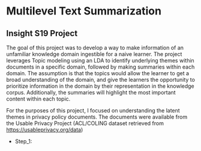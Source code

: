 # Multilevel Text Summarization
## Insight S19 Project
The goal of this project was to develop a way to make information of an unfamiliar knowledge domain ingestible for a naive learner. The project leverages Topic modeling using an LDA to identify underlying themes within documents in a specific domain, followed by making summaries within each domain. The assumption is that the topics would allow the learner to get a broad understanding of the domain, and give the learners the opportunity to prioritize information in the domain by their representation in the knowledge corpus. Additionally, the summaries will highlight the most important content within each topic.

For the purposes of this project, I focused on understanding the latent themes in privacy policy documents. The documents were available from the Usable Privacy Project (ACL/COLING dataset retrieved from https://usableprivacy.org/data) 

- Step_1:  
